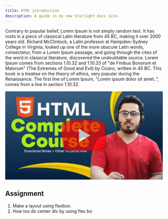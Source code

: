 ```yaml
---
title: HTML introduction
description: A guide in my new Starlight docs site.
---
```


Contrary to popular belief, Lorem Ipsum is not simply random text. It has roots in a piece of classical Latin literature from 45 BC, making it over 2000 years old. Richard McClintock, a Latin professor at Hampden-Sydney College in Virginia, looked up one of the more obscure Latin words, consectetur, from a Lorem Ipsum passage, and going through the cites of the word in classical literature, discovered the undoubtable source. Lorem Ipsum comes from sections 1.10.32 and 1.10.33 of "de Finibus Bonorum et Malorum" (The Extremes of Good and Evil) by Cicero, written in 45 BC. This book is a treatise on the theory of ethics, very popular during the Renaissance. The first line of Lorem Ipsum, "Lorem ipsum dolor sit amet..", comes from a line in section 1.10.32.

[![xyz](../../../assets/harry1.png)](https://youtu.be/BsDoLVMnmZs?si=HnNVBpm-EzkVLH_y)


## Assignment ##

1. Make a layout using flexbox.
2. How txo do center div by using flex bo